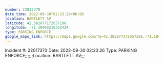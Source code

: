 ```yaml
---
number: 22017370
date_time: 2022-09-30T02:23:26+00:00
location: BARTLETT AV
latitude: 42.382077172057286
longitude: -71.18400210352424
type: PARKING ENFORCE
google_maps_link: https://maps.google.com/?q=42.382077172057286,-71.18400210352424
---
```


Incident #: 22017370  Date: 2022-09-30 02:23:26  Type: PARKING ENFORCE;;;;;;Location: BARTLETT AV;;;
